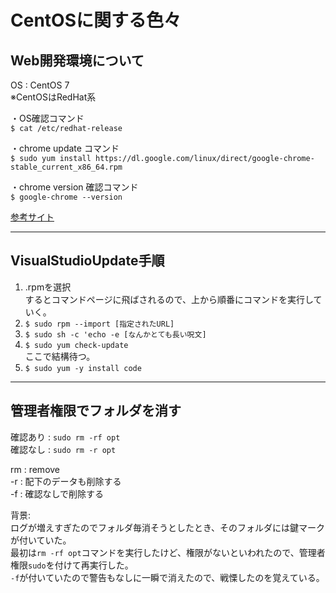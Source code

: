 # CentOSに関する色々

## Web開発環境について

OS : CentOS 7  
※CentOSはRedHat系  

・OS確認コマンド  
`$ cat /etc/redhat-release`  

・chrome update コマンド  
`$ sudo yum install https://dl.google.com/linux/direct/google-chrome-stable_current_x86_64.rpm`  

・chrome version 確認コマンド  
`$ google-chrome --version`  

[参考サイト](http://www.ajisaba.net/develop/chrome/install_centos7.html)  

---

## VisualStudioUpdate手順  

1. .rpmを選択  
   するとコマンドページに飛ばされるので、上から順番にコマンドを実行していく。  
2. `$ sudo rpm --import [指定されたURL]`  
3. `$ sudo sh -c 'echo -e [なんかとても長い呪文]`  
4. `$ sudo yum check-update`  
   ここで結構待つ。  
5. `$ sudo yum -y install code`  

---

## 管理者権限でフォルダを消す

確認あり : `sudo rm -rf opt`  
確認なし : `sudo rm -r opt`  

rm : remove  
-r : 配下のデータも削除する  
-f : 確認なしで削除する  

背景:  
ログが増えすぎたのでフォルダ毎消そうとしたとき、そのフォルダには鍵マークが付いていた。  
最初は`rm -rf opt`コマンドを実行したけど、権限がないといわれたので、管理者権限`sudo`を付けて再実行した。  
`-f`が付いていたので警告もなしに一瞬で消えたので、戦慄したのを覚えている。  
